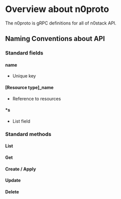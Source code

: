 # Overview about n0proto

The n0proto is gRPC definitions for all of n0stack API.

## Naming Conventions about API

### Standard fields

#### name

- Unique key

#### [Resource type]_name

- Reference to resources

#### *s

- List field

### Standard methods

#### List
#### Get
#### Create / Apply
#### Update
#### Delete
